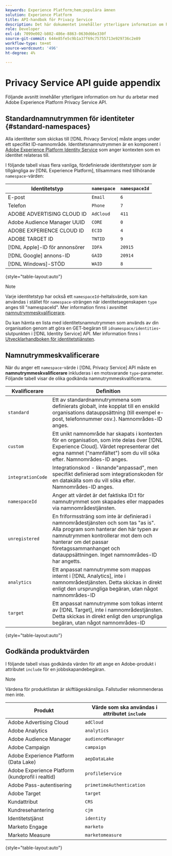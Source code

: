 ```yaml
---
keywords: Experience Platform;hem;populära ämnen
solution: Experience Platform
title: API-handbok för Privacy Service
description: Det här dokumentet innehåller ytterligare information om hur du arbetar med Privacy Service-API:t.
role: Developer
exl-id: 7099e002-b802-486e-8863-0630d66e330f
source-git-commit: 644e85fe5c9b1a37f69c75755713e929736c2e89
workflow-type: tm+mt
source-wordcount: '496'
ht-degree: 4%

---
```


# Privacy Service API guide appendix

Följande avsnitt innehåller ytterligare information om hur du arbetar med Adobe Experience Platform Privacy Service API.

## Standardnamnutrymmen för identiteter {#standard-namespaces}

Alla identiteter som skickas till [!DNL Privacy Service] måste anges under ett specifikt ID-namnområde. Identitetsnamnutrymmen är en komponent i [Adobe Experience Platform Identity Service](../../identity-service/home.md) som anger kontexten som en identitet relateras till.

I följande tabell visas flera vanliga, fördefinierade identitetstyper som är tillgängliga av [!DNL Experience Platform], tillsammans med tillhörande `namespace`-värden:

| Identitetstyp | `namespace` | `namespaceId` |
| --- | --- | --- |
| E-post | `Email` | `6` |
| Telefon | `Phone` | `7` |
| ADOBE ADVERTISING CLOUD ID | `AdCloud` | `411` |
| Adobe Audience Manager UUID | `CORE` | `0` |
| ADOBE EXPERIENCE CLOUD ID | `ECID` | `4` |
| ADOBE TARGET ID | `TNTID` | `9` |
| [!DNL Apple]-ID för annonsörer | `IDFA` | `20915` |
| [!DNL Google] annons-ID | `GAID` | `20914` |
| [!DNL Windows]-STÖD | `WAID` | `8` |

{style="table-layout:auto"}

>[!NOTE]
>
>Varje identitetstyp har också ett `namespaceId`-heltalsvärde, som kan användas i stället för `namespace`-strängen när identitetsegenskapen `type` anges till &quot;namespaceId&quot;. Mer information finns i avsnittet [namnutrymmeskvalificerare](#namespace-qualifiers).

Du kan hämta en lista med identitetsnamnutrymmen som används av din organisation genom att göra en GET-begäran till `idnamespace/identities`-slutpunkten i [!DNL Identity Service] API. Mer information finns i [Utvecklarhandboken för identitetstjänsten](../../identity-service/api/getting-started.md).

## Namnutrymmeskvalificerare

När du anger ett `namespace`-värde i [!DNL Privacy Service] API måste en **namnutrymmeskvalificerare** inkluderas i en motsvarande `type`-parameter. Följande tabell visar de olika godkända namnutrymmeskvalificerarna.

| Kvalificerare | Definition |
| --------- | ---------- |
| `standard` | Ett av standardnamnutrymmena som definierats globalt, inte kopplat till en enskild organisations datauppsättning (till exempel e-post, telefonnummer osv.). Namnområdes-ID anges. |
| `custom` | Ett unikt namnområde har skapats i kontexten för en organisation, som inte delas över [!DNL Experience Cloud]. Värdet representerar det egna namnet (&quot;namnfältet&quot;) som du vill söka efter. Namnområdes-ID anges. |
| `integrationCode` | Integrationskod - liknande&quot;anpassad&quot;, men specifikt definierad som integrationskoden för en datakälla som du vill söka efter. Namnområdes-ID anges. |
| `namespaceId` | Anger att värdet är det faktiska ID:t för namnutrymmet som skapades eller mappades via namnområdestjänsten. |
| `unregistered` | En friformssträng som inte är definierad i namnområdestjänsten och som tas &quot;as is&quot;. Alla program som hanterar den här typen av namnutrymmen kontrollerar mot dem och hanterar om det passar företagssammanhanget och datauppsättningen. Inget namnområdes-ID har angetts. |
| `analytics` | Ett anpassat namnutrymme som mappas internt i [!DNL Analytics], inte i namnområdestjänsten. Detta skickas in direkt enligt den ursprungliga begäran, utan något namnområdes-ID |
| `target` | Ett anpassat namnutrymme som tolkas internt av [!DNL Target], inte i namnområdestjänsten. Detta skickas in direkt enligt den ursprungliga begäran, utan något namnområdes-ID |

{style="table-layout:auto"}

## Godkända produktvärden

I följande tabell visas godkända värden för att ange en Adobe-produkt i attributet `include` för en jobbskapandebegäran.

>[!NOTE]
>
>Värdena för produktlistan är skiftlägeskänsliga. Fallstudier rekommenderas men inte.

| Produkt | Värde som ska användas i attributet `include` |
| --- | --- |
| Adobe Advertising Cloud | `adCloud` |
| Adobe Analytics | `analytics` |
| Adobe Audience Manager | `audienceManager` |
| Adobe Campaign | `campaign` |
| Adobe Experience Platform (Data Lake) | `aepDataLake` |
| Adobe Experience Platform (kundprofil i realtid) | `profileService` |
| Adobe Pass-autentisering | `primetimeAuthentication` |
| Adobe Target | `target` |
| Kundattribut | `CRS` |
| Kundresehantering | `cjm` |
| Identitetstjänst | `identity` |
| Marketo Engage | `marketo` |
| Marketo Measure | `marketomeasure` |

{style="table-layout:auto"}
